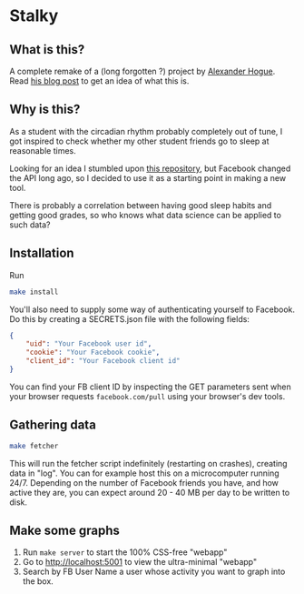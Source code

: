 Stalky
============

What is this?
-------------
A complete remake of a (long forgotten ?) project by [Alexander Hogue](https://github.com/defaultnamehere/zzzzz).
Read [his blog post](https://mango.pdf.zone/graphing-when-your-facebook-friends-are-awake) to get an idea of what this is.

Why is this?
------------

As a student with the circadian rhythm probably completely out of tune, I got inspired to check whether my other student friends go to sleep at reasonable times.

Looking for an idea I stumbled upon [this repository](https://github.com/defaultnamehere/zzzzz), but Facebook changed the API long ago, so I decided to use it as a starting point in making a new tool.

 There is probably a correlation between having good sleep habits and getting good grades, so who knows what data science can be applied to such data?

Installation
-----------

Run 
```bash
make install
```

You'll also need to supply some way of authenticating yourself to Facebook.
Do this by creating a SECRETS.json file with the following fields:

```json
{
    "uid": "Your Facebook user id",
    "cookie": "Your Facebook cookie",
    "client_id": "Your Facebook client id"
}
```

You can find your FB client ID by inspecting the GET parameters sent when your browser requests `facebook.com/pull` using your browser's dev tools.

Gathering data
--------------

```bash
make fetcher
```

This will run the fetcher script indefinitely (restarting on crashes), creating data in "log". You can for example host this on a microcomputer running 24/7.
Depending on the number of Facebook friends you have, and how active they are, you can expect around 20 - 40 MB per day to be written to disk.

Make some graphs
----------------

1. Run `make server` to start the 100% CSS-free "webapp"
2. Go to <http://localhost:5001> to view the ultra-minimal "webapp"
3. Search by FB User Name a user whose activity you want to graph into the box.